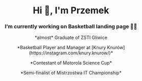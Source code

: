 <h1 align="center">Hi 👋, I'm Przemek</h1>
<h3 align="center">I’m currently working on Basketball landing page 🏀🔥</h3>

<p align="center">*almost* Graduate of ZSTI Gliwice</p>

<p align="center">*Basketball Player and Manager at [Knury Knurów](https://instagram.com/knury.knurow/)*</p>
<p align="center">*Contestant of Motorola Science Cup*</p>
<p align="center">*Semi-finalist of Mistrzostwa IT Championship*</p>

<!-- <p align="center"><img align="center" src="./assets/kayle.gif" /></p>-->
